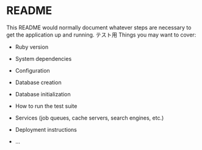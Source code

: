 # README

This README would normally document whatever steps are necessary to get the
application up and running.
テスト用
Things you may want to cover:

* Ruby version

* System dependencies

* Configuration

* Database creation

* Database initialization

* How to run the test suite

* Services (job queues, cache servers, search engines, etc.)

* Deployment instructions

* ...
